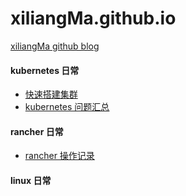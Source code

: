 # xiliangMa.github.io
[xiliangMa github blog](https://blog.csdn.net/weixin_41806245)


#### kubernetes 日常
  - [快速搭建集群](https://github.com/xiliangMa/xiliangMa.github.io/blob/master/kubernetes/install/README.md)
  - [kubernetes 问题汇总](https://github.com/xiliangMa/xiliangMa.github.io/blob/master/kubernetes/issue/README.md)
  
#### rancher 日常
  - [rancher 操作记录](https://github.com/xiliangMa/xiliangMa.github.io/blob/master/rancher/README.md) 

#### linux 日常
   